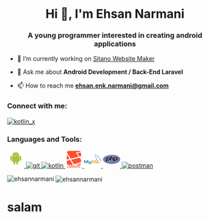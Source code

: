 <h1 align="center">Hi 👋, I'm Ehsan Narmani</h1>
<h3 align="center">A young programmer interested in creating android applications</h3>

- 🔭 I’m currently working on [Sitano Website Maker](https://cafebazaar.ir/app/net.sitano?l=en)

- 💬 Ask me about **Android Development / Back-End Laravel**

- 📫 How to reach me **ehsan.enk.narmani@gmail.com**

<h3 align="left">Connect with me:</h3>
<p align="left">
<a href="https://instagram.com/kotlin_x" target="blank"><img align="center" src="https://raw.githubusercontent.com/rahuldkjain/github-profile-readme-generator/master/src/images/icons/Social/instagram.svg" alt="kotlin_x" height="30" width="40" /></a>
</p>

<h3 align="left">Languages and Tools:</h3>
<p align="left"> <a href="https://developer.android.com" target="_blank" rel="noreferrer"> <img src="https://raw.githubusercontent.com/devicons/devicon/master/icons/android/android-original-wordmark.svg" alt="android" width="40" height="40"/> </a> <a href="https://git-scm.com/" target="_blank" rel="noreferrer"> <img src="https://www.vectorlogo.zone/logos/git-scm/git-scm-icon.svg" alt="git" width="40" height="40"/> </a> <a href="https://kotlinlang.org" target="_blank" rel="noreferrer"> <img src="https://www.vectorlogo.zone/logos/kotlinlang/kotlinlang-icon.svg" alt="kotlin" width="40" height="40"/> </a> <a href="https://laravel.com/" target="_blank" rel="noreferrer"> <img src="https://raw.githubusercontent.com/devicons/devicon/master/icons/laravel/laravel-plain-wordmark.svg" alt="laravel" width="40" height="40"/> </a> <a href="https://www.mysql.com/" target="_blank" rel="noreferrer"> <img src="https://raw.githubusercontent.com/devicons/devicon/master/icons/mysql/mysql-original-wordmark.svg" alt="mysql" width="40" height="40"/> </a> <a href="https://www.php.net" target="_blank" rel="noreferrer"> <img src="https://raw.githubusercontent.com/devicons/devicon/master/icons/php/php-original.svg" alt="php" width="40" height="40"/> </a> <a href="https://postman.com" target="_blank" rel="noreferrer"> <img src="https://www.vectorlogo.zone/logos/getpostman/getpostman-icon.svg" alt="postman" width="40" height="40"/> </a> </p>

<p><img align="left" src="https://github-readme-stats.vercel.app/api/top-langs?username=ehsannarmani&show_icons=true&locale=en&layout=compact" alt="ehsannarmani" /></p>

<p>&nbsp;<img align="center" src="https://github-readme-stats.vercel.app/api?username=ehsannarmani&show_icons=true&locale=en" alt="ehsannarmani" /></p>
<h1>salam</h1>
